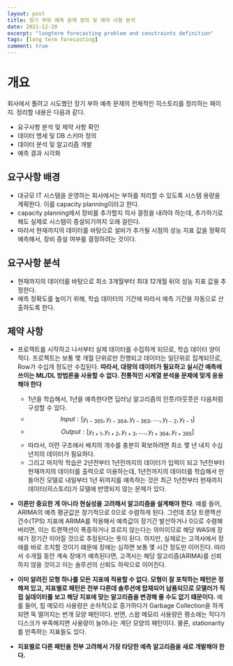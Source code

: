 ```yaml
---
layout: post
title: 장기 부하 예측 문제 정의 및 제약 사항 분석
date: 2021-12-20
excerpt: "longterm forecasting problem and constraints definition"
tags: [long term forecasting]
comment: true
---
```


# 개요
회사에서 풀려고 시도했던 장기 부하 예측 문제의 전체적인 히스토리를 정리하는 페이지. 정리할 내용은 다음과 같다.
- 요구사항 분석 및 제약 사항 확인
- 데이터 명세 및 DB 스키마 정의
- 데이터 분석 및 알고리즘 개발
- 예측 결과 시각화


## 요구사항 배경
- 대규모 IT 시스템을 운영하는 회사에서는 부하를 처리할 수 있도록 시스템 용량을 계획한다. 이를 capacity planning이라고 한다.
- capacity planning에서 장비를 추가할지 의사 결정을 내려야 하는데, 추가하기로 해도 실제로 시스템이 증설되기까지 오래 걸린다.
- 따라서 현재까지의 데이터를 바탕으로 설비가 추가될 시점의 성능 지표 값을 정확히 예측해서, 장비 증설 여부를 결정하려는 것이다.


## 요구사항 분석
- 현재까지의 데이터를 바탕으로 최소 3개월부터 최대 12개월 뒤의 성능 지표 값을 추정한다.
- 예측 정확도를 높이기 위해, 학습 데이터의 기간에 따라서 예측 기간을 자동으로 산출하도록 한다.

## 제약 사항
- 프로젝트를 시작하고 나서부터 실제 데이터를 수집하게 되므로, 학습 데이터 양이 적다. 프로젝트는 보통 몇 개월 단위로만 진행되고 데이터는 일단위로 집계되므로, Row가 수십개 정도만 수집된다. **따라서, 대량의 데이터가 필요하고 실시간 예측에 쓰이는 ML/DL 방법론을 사용할 수 없다. 전통적인 시계열 분석을 문제에 맞게 응용해야 한다**
  - 1년을 학습해서, 1년을 예측한다면 딥러닝 알고리즘의 인풋/아웃풋은 다음처럼 구성할 수 있다.
   - $$ Input : \left[{y}_{t-365}, {y}_{t-364}, {y}_{t-363}, ...., {y}_{t-2}, {y}_{t-1}\right] $$
   - $$ Output : \left[{y}_{t+1}, {y}_{t+2}, {y}_{t+3}, ...., {y}_{t+364}, {y}_{t+365}\right]$$
  - 따라서, 이런 구조에서 배치의 개수를 충분히 확보하려면 최소 몇 년 내지 수십년치의 데이터가 필요하다.
  - 그리고 마지막 학습은 2년전부터 1년전까지의 데이터가 입력이 되고 1년전부터 현재까지의 데이터를 출력으로 이용하는데, 1년전까지의 데이터를 학습해서 만들어진 모델로 내일부터 1년 뒤까지를 예측하는 것은 최근 1년전부터 현재까지 데이터(히스토리)가 모델에 반영되지 않는 문제가 있다.

- **이론만 중요한 게 아니라 현실성을 고려해서 알고리즘을 설계해야 한다**. 예를 들어, ARIMA의 예측 평균값은 장기적으로 0으로 수렴하게 된다. 그런데 초당 트랜잭션 건수(TPS) 지표에 ARIMA를 적용해서 예측값이 장기간 발산하거나 0으로 수렴해버리면, 이는 트랜잭션이 폭증하거나 흐르지 않는다는 의미이므로 해당 WAS에 장애가 장기간 이어질 것으로 추정된다는 뜻이 된다. 하지만, 실제로는 고객사에서 장애를 바로 조치할 것이기 떄문에 장애는 심하면 보통 몇 시간 정도만 이어진다. 따라서 수개월 동안 계속 장애가 예측된다면, 고객사는 해당 알고리즘(ARIMA)를 신뢰하지 않을 것이고 이는 솔루션의 신뢰도 하락으로 이어진다.

- **이미 알려진 모형 하나를 모든 지표에 적용할 수 없다. 모형이 잘 포착하는 패턴은 정해져 있고, 지표별로 패턴은 전부 다른데 솔루션에 탑재되어 납품되므로 모델러가 직접 실데이터를 보고 해당 지표에 맞는 알고리즘을 변경해 줄 수도 없기 떄문이다.** 예를 들어, 힙 메모리 사용량은 순차적으로 증가하다가 Garbage Collection을 하게 되면 뚝 떨어지는 번개 모양 패턴이다. 반면, 스왑 메모리 사용량은 평소에는 적다가 디스크가 부족해지면 사용량이 늘어나는 계단 모양의 패턴이다. 물론, stationarity를 만족하는 지표들도 있다. 

- **지표별로 다른 패턴을 전부 고려해서 가장 타당한 예측 알고리즘을 새로 개발해야 한다.**
